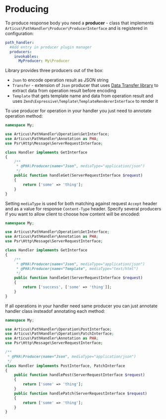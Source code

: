 # Producing

To produce response body you need a **producer** - class that implements `Articus\PathHandler\Producer\ProducerInterface` and is registered in configuration:
 
```YAML
path_handler:
  #Add entry in producer plugin manager 
  producers:
    invokables:
      MyProducer: My\Producer 
```

Library provides three producers out of the box:

- `Json` to encode operation result as JSON string
- `Transfer` - extension of `Json` producer that uses [Data Transfer library](https://github.com/Articus/DataTransfer) to extract data from operation result before encoding
- `Template` that gets template name and data from operation result and uses `Zend\Expressive\Template\TemplateRendererInterface` to render it 

To use producer for operation in your handler you just need to annotate operation method:

```PHP
namespace My;

use Articus\PathHandler\Operation\GetInterface;
use Articus\PathHandler\Annotation as PHA;
use Psr\Http\Message\ServerRequestInterface;

class Handler implements GetInterface
{
    /**
     * @PHA\Producer(name="Json", mediaType="application/json")
     */
    public function handleGet(ServerRequestInterface $request)
    {
        return ['some' => 'thing']; 
    }
}
```

Setting `mediaType` is used for both matching against request `Accept` header and as a value for response `Content-Type` header. 
Specify several producers if you want to allow client to choose how content will be encoded:

```PHP
namespace My;

use Articus\PathHandler\Operation\GetInterface;
use Articus\PathHandler\Annotation as PHA;
use Psr\Http\Message\ServerRequestInterface;

class Handler implements GetInterface
{
    /**
     * @PHA\Producer(name="Json", mediaType="application/json")
     * @PHA\Producer(name="Template", mediaType="text/html")
     */
    public function handleGet(ServerRequestInterface $request)
    {
        return ['success', ['some' => 'thing']]; 
    }
}
```

If all operations in your handler need same producer you can just annotate handler class insteadof annotating each method:

```PHP
namespace My;

use Articus\PathHandler\Operation\PostInterface;
use Articus\PathHandler\Operation\PatchInterface;
use Articus\PathHandler\Annotation as PHA;
use Psr\Http\Message\ServerRequestInterface;

/**
 * @PHA\Producer(name="Json", mediaType="application/json")
 */
class Handler implements PostInterface, PatchInterface
{
    public function handlePost(ServerRequestInterface $request)
    {
        return ['some' => 'thing']; 
    }
    public function handlePatch(ServerRequestInterface $request)
    {
        return ['some' => 'thing']; 
    }
}
```